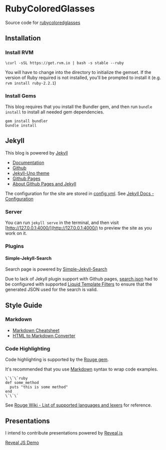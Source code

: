# RubyColoredGlasses

Source code for [rubycoloredglasses](http://www.rubycoloredglasses.com/)

## Installation

### Install RVM

```
\curl -sSL https://get.rvm.io | bash -s stable --ruby
```

You will have to change into the directory to initialize the gemset. If the version of Ruby required is not installed, you'll be prompted to install it (e.g. `rvm install ruby-2.2.1`)

### Install Gems

This blog requires that you install the Bundler gem, and then run `bundle install` to install all needed gem dependencies.

```
gem install bundler
bundle install
```

## Jekyll

This blog is powered by [Jekyll](https://jekyllrb.com/docs/home/)

* [Documentation](https://jekyllrb.com/docs/home/)
* [Github](https://github.com/jekyll/jekyll)
* [Jekyll-Uno theme](https://github.com/joshgerdes/jekyll-uno)
* [Github Pages](https://help.github.com/categories/github-pages-basics/)
* [About Github Pages and Jekyll](https://help.github.com/articles/about-github-pages-and-jekyll/)

The configuration for the site are stored in [config.yml](./_config.yml). See [Jekyll Docs - Configuration](https://jekyllrb.com/docs/configuration/)

### Server

You can run `jekyll serve` in the terminal, and then visit [http://127.0.0.1:4000/](http://127.0.0.1:4000/) to preview the site as you work on it.

### Plugins

#### Simple-Jekyll-Search

Search page is powered by [Simple-Jekyll-Search](https://github.com/christian-fei/Simple-Jekyll-Search)

Due to lack of Jekyll plugin support with Github pages, [search.json](./search.json) had to be configured with supported [Liquid Template Filters](https://github.com/Shopify/liquid/wiki/Liquid-for-Designers#standard-filters) to ensure that the generated JSON used for the search is valid.

## Style Guide

### Markdown

* [Markdown Cheatsheet](https://github.com/adam-p/markdown-here/wiki/Markdown-Cheatsheet)
* [HTML to Markdown Converter](https://domchristie.github.io/to-markdown/)

### Code Highlighting

Code highlighting is supported by the [Rouge gem](https://github.com/jneen/rouge).

It's recommended that you use [Markdown](https://guides.github.com/features/mastering-markdown/) syntax to wrap code examples.

```
\`\`\`ruby
def some_method
  puts "this is some method"
end
\`\`\`
```

See [Rouge Wiki - List of supported languages and lexers](https://github.com/jneen/rouge/wiki/List-of-supported-languages-and-lexers) for reference.

## Presentations

I intend to contribute presentations powered by [Reveal.js](https://github.com/hakimel/reveal.js)

[Reveal JS Demo](http://lab.hakim.se/reveal-js/)
